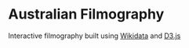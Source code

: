 # Australian Filmography

Interactive filmography built using [Wikidata](https://www.wikidata.org/) and [D3.js](https://d3js.org/)
